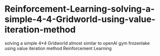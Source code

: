 # Reinforcement-Learning-solving-a-simple-4-4-Gridworld-using-value-iteration-method
solving a simple 4*4 Gridworld almost similar to openAI gym frozenlake using value iteration method Reinforcement Learning
